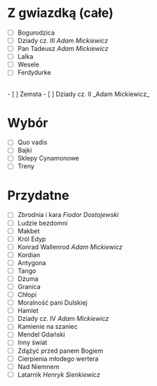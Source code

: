 # Z gwiazdką (całe)

- [ ] Bogurodzica
- [ ] Dziady cz. III _Adam Mickiewicz_
- [ ] Pan Tadeusz _Adam Mickiewicz_
- [ ] Lalka
- [ ] Wesele
- [ ] Ferdydurke
<br>
- [ ] Zemsta
- [ ] Dziady cz. II _Adam Mickiewicz_

# Wybór
- [ ] Quo vadis
- [ ] Bajki
- [ ] Sklepy Cynamonowe
- [ ] Treny

# Przydatne
- [ ] Zbrodnia i kara _Fiodor Dostojewski_
- [ ] Ludzie bezdomni
- [ ] Makbet
- [ ] Król Edyp
- [ ] Konrad Wallenrod _Adam Mickiewicz_
- [ ] Kordian
- [ ] Antygona
- [ ] Tango
- [ ] Dżuma
- [ ] Granica
- [ ] Chłopi
- [ ] Moralność pani Dulskiej
- [ ] Hamlet
- [ ] Dziady cz. IV _Adam Mickiewicz_
- [ ] Kamienie na szaniec
- [ ] Mendel Gdański
- [ ] Inny świat
- [ ] Zdążyć przed panem Bogiem
- [ ] Cierpienia młodego wertera
- [ ] Nad Niemnem
- [ ] Latarnik _Henryk Sienkiewicz_

<script>
    // save
    window.addEventListener('beforeunload', function (e) {
        window.localStorage.checked_lektury = Array.from(document.querySelectorAll("input.task-list-item-checkbox")).filter((it)=>it.checked).map((it)=>it.parentNode.innerText)
    })

    // load
    Array.from(document.querySelectorAll("li.task-list-item")).filter((it)=>(window.localStorage.checked_lektury||[]).includes(it.innerText)).forEach((it) => {
        it.querySelector("input.task-list-item-checkbox").checked = true
    })

</script>